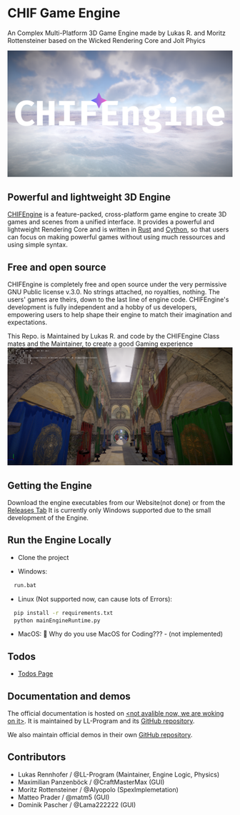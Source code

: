 
# CHIF Game Engine 
An Complex Multi-Platform 3D Game Engine made by Lukas R. and Moritz Rottensteiner based on the Wicked Rendering Core and Jolt Phyics

<p align="center">
  <a href="https://chifengine.netlify.app">
    <img src="https://github.com/LL-Program/CHIF-Engine/blob/main/GitPage/CHIFEngineLogoMain.png?raw=true" width="1080" alt="CHIFEngine logo">
  </a>
</p>

## Powerful and lightweight 3D Engine  

[CHIFEngine](https://github.com/LL-Program/CHIF-Engine) is a feature-packed, cross-platform game engine to create 3D games and scenes from a unified interface. It provides a powerful and lightweight Rendering Core and is written in [Rust](https://www.rust-lang.org/) and [Cython](https://cython.org/), so that users can focus on making powerful games without using much ressources and using simple syntax.

## Free and open source

CHIFEngine is completely free and open source under the very permissive GNU Public license v.3.0. No strings attached, no royalties, nothing. The users' games are theirs, down to the last line of engine code. CHIFEngine's development is fully independent and a hobby of us developers, empowering users to help shape their engine to match their imagination and expectations.

This Repo. is Maintained by Lukas R. and code by the CHIFEngine Class mates and the Maintainer, to create a good Gaming experience
![App Screenshot1](https://github.com/LL-Program/CHIF-Engine/blob/main/GitPage/Screenshots/Screenshot%202024-10-30%20172322.png?raw=true)

## Getting the Engine

Download the engine executables from our Website(not done) or from the [Releases Tab](https://github.com/LL-Program/CHIF-Engine/releases)
It is currently only Windows supported due to the small development of the Engine.

## Run the Engine Locally

 - Clone the project

- Windows:
```bash
  run.bat
```

- Linux (Not supported now, can cause lots of Errors):

```bash
  pip install -r requirements.txt
  python mainEngineRuntime.py
```
 - MacOS: 🤷 Why do you use MacOS for Coding??? - (not implemented)

## Todos

 - [Todos Page](Ressources/Pages/Todo.md)

## Documentation and demos

The official documentation is hosted on [<not avalible now, we are woking on it>]().
It is maintained by LL-Program and its [GitHub repository](https://github.com/LL-Program/CHIF-Engine/).

We also maintain official demos in their own [GitHub repository](https://github.com/LL-Program/CHIF-Engine/tree/main/Demos/).

## Contributors

 - Lukas Rennhofer / @LL-Program (Maintainer, Engine Logic, Physics)
 - Maximilian Panzenböck / @CraftMasterMax (GUI)
 - Moritz Rottensteiner / @Alyopolo (SpexImplemetation)
 - Matteo Prader / @matm5 (GUI)
 - Dominik Pascher / @Lama222222 (GUI)